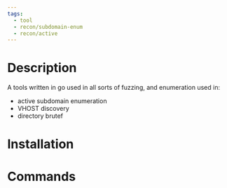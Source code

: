 ```yaml
---
tags:
  - tool
  - recon/subdomain-enum
  - recon/active
---
```

# Description
A tools written in go used in all sorts of fuzzing, and enumeration
used in:
- active subdomain enumeration
- VHOST discovery
- directory brutef

# Installation

# Commands

